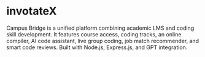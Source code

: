 # invotateX
Campus Bridge is a unified platform combining academic LMS and coding skill development. It features course access, coding tracks, an online compiler, AI code assistant, live group coding, job match recommender, and smart code reviews. Built with Node.js, Express.js, and GPT integration.
